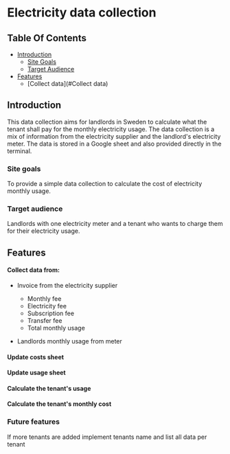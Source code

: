 # Electricity data collection


## Table Of Contents

* [Introduction](#Introduction)
    * [Site Goals](#Site-Goals)
    * [Target Audience](#Target-Audience)
* [Features](#Features)
    * [Collect data](#Collect data)

## Introduction

This data collection aims for landlords in Sweden to calculate what the tenant shall pay for the monthly electricity usage. The data collection is a mix of information from the electricity supplier and the landlord's electricity meter. The data is stored in a Google sheet and also provided directly in the terminal.

### Site goals

To provide a simple data collection to calculate the cost of electricity monthly usage.

### Target audience

Landlords with one electricity meter and a tenant who wants to charge them for their electricity usage.

## Features

#### Collect data from:

 - Invoice from the electricity supplier
	 - Monthly fee
	 - Electricity fee
	 - Subscription fee
	 - Transfer fee
	 - Total monthly usage

- Landlords monthly usage from meter

#### Update costs sheet

#### Update usage sheet

#### Calculate the tenant's usage

#### Calculate the tenant's monthly cost

### Future features 

If more tenants are added implement tenants name and list all data per tenant
